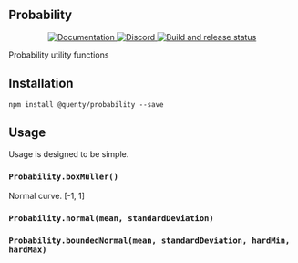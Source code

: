 ## Probability
<div align="center">
  <a href="http://quenty.github.io/api/">
    <img src="https://img.shields.io/badge/docs-website-green.svg" alt="Documentation" />
  </a>
  <a href="https://discord.gg/mhtGUS8">
    <img src="https://img.shields.io/badge/discord-nevermore-blue.svg" alt="Discord" />
  </a>
  <a href="https://github.com/Quenty/NevermoreEngine/actions">
    <img src="https://github.com/Quenty/NevermoreEngine/actions/workflows/build.yml/badge.svg" alt="Build and release status" />
  </a>
</div>

Probability utility functions

## Installation
```
npm install @quenty/probability --save
```

## Usage
Usage is designed to be simple.

### `Probability.boxMuller()`
Normal curve. [-1, 1]

### `Probability.normal(mean, standardDeviation)`

### `Probability.boundedNormal(mean, standardDeviation, hardMin, hardMax)`

